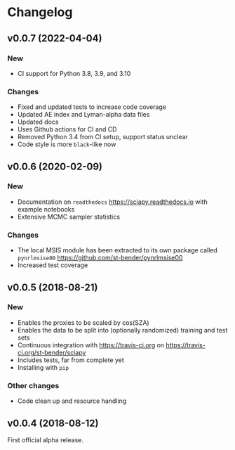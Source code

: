 Changelog
=========

v0.0.7 (2022-04-04)
-------------------

### New

- CI support for Python 3.8, 3.9, and 3.10

### Changes

- Fixed and updated tests to increase code coverage
- Updated AE index and Lyman-alpha data files
- Updated docs
- Uses Github actions for CI and CD
- Removed Python 3.4 from CI setup, support status unclear
- Code style is more `black`-like now


v0.0.6 (2020-02-09)
-------------------

### New

- Documentation on `readthedocs` <https://sciapy.readthedocs.io>
  with example notebooks
- Extensive MCMC sampler statistics

### Changes

- The local MSIS module has been extracted to its own package
  called `pynrlmsise00` <https://github.com/st-bender/pynrlmsise00>
- Increased test coverage


v0.0.5 (2018-08-21)
-------------------

### New

- Enables the proxies to be scaled by cos(SZA)
- Enables the data to be split into (optionally randomized) training and test sets
- Continuous integration with https://travis-ci.org on https://travis-ci.org/st-bender/sciapy
- Includes tests, far from complete yet
- Installing with `pip`

### Other changes

- Code clean up and resource handling


v0.0.4 (2018-08-12)
-------------------

First official alpha release.
